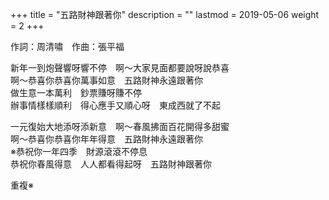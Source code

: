 +++
title = "五路財神跟著你"
description = ""
lastmod = 2019-05-06
weight = 2
+++

作詞：周清嘯　作曲：張平福  

新年一到炮聲響呀響不停　啊～大家見面都要說呀說恭喜  
啊～恭喜你恭喜你萬事如意　五路財神永遠跟著你  
做生意一本萬利　鈔票賺呀賺不停  
辦事情樣樣順利　得心應手又順心呀　東成西就了不起  

一元復始大地添呀添新意　啊～春風拂面百花開得多甜蜜  
啊～恭喜你恭喜你年年得意　五路財神永遠跟著你  
※恭祝你一年四季　財源滾滾不停息  
恭祝你春風得意　人人都看得起呀　五路財神跟著你  

重複※